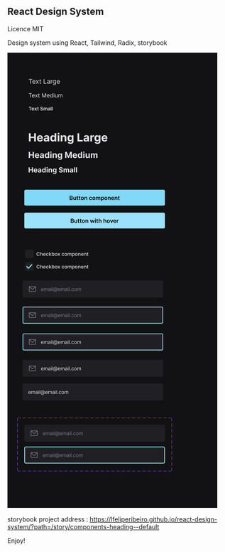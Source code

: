 ## React Design System
Licence MIT

<p>Design system using React, Tailwind, Radix, storybook</p>


<img src="./src/assets/readme_image.png" />


storybook project address : https://lfeliperibeiro.github.io/react-design-system/?path=/story/components-heading--default

Enjoy!
